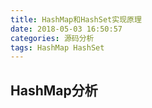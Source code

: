 ```yaml
---
title: HashMap和HashSet实现原理
date: 2018-05-03 16:50:57
categories: 源码分析
tags: HashMap HashSet
---
```


## HashMap分析

